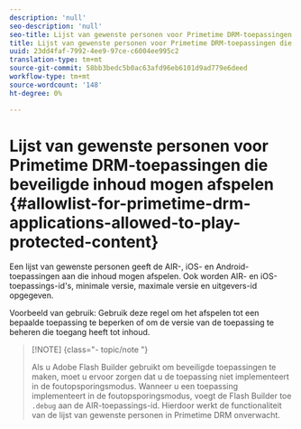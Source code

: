 ```yaml
---
description: 'null'
seo-description: 'null'
seo-title: Lijst van gewenste personen voor Primetime DRM-toepassingen die beveiligde inhoud mogen afspelen
title: Lijst van gewenste personen voor Primetime DRM-toepassingen die beveiligde inhoud mogen afspelen
uuid: 23dd4faf-7992-4ee9-97ce-c6004ee995c2
translation-type: tm+mt
source-git-commit: 58bb3bedc5b0ac63afd96eb6101d9ad779e6deed
workflow-type: tm+mt
source-wordcount: '148'
ht-degree: 0%

---
```



# Lijst van gewenste personen voor Primetime DRM-toepassingen die beveiligde inhoud mogen afspelen {#allowlist-for-primetime-drm-applications-allowed-to-play-protected-content}

Een lijst van gewenste personen geeft de AIR-, iOS- en Android-toepassingen aan die inhoud mogen afspelen. Ook worden AIR- en iOS-toepassings-id&#39;s, minimale versie, maximale versie en uitgevers-id opgegeven.

Voorbeeld van gebruik: Gebruik deze regel om het afspelen tot een bepaalde toepassing te beperken of om de versie van de toepassing te beheren die toegang heeft tot inhoud.

>[!NOTE] {class=&quot;- topic/note &quot;}
>
>Als u Adobe Flash Builder gebruikt om beveiligde toepassingen te maken, moet u ervoor zorgen dat u de toepassing niet implementeert in de foutopsporingsmodus. Wanneer u een toepassing implementeert in de foutopsporingsmodus, voegt de Flash Builder toe `.debug` aan de AIR-toepassings-id. Hierdoor werkt de functionaliteit van de lijst van gewenste personen in Primetime DRM onverwacht.
